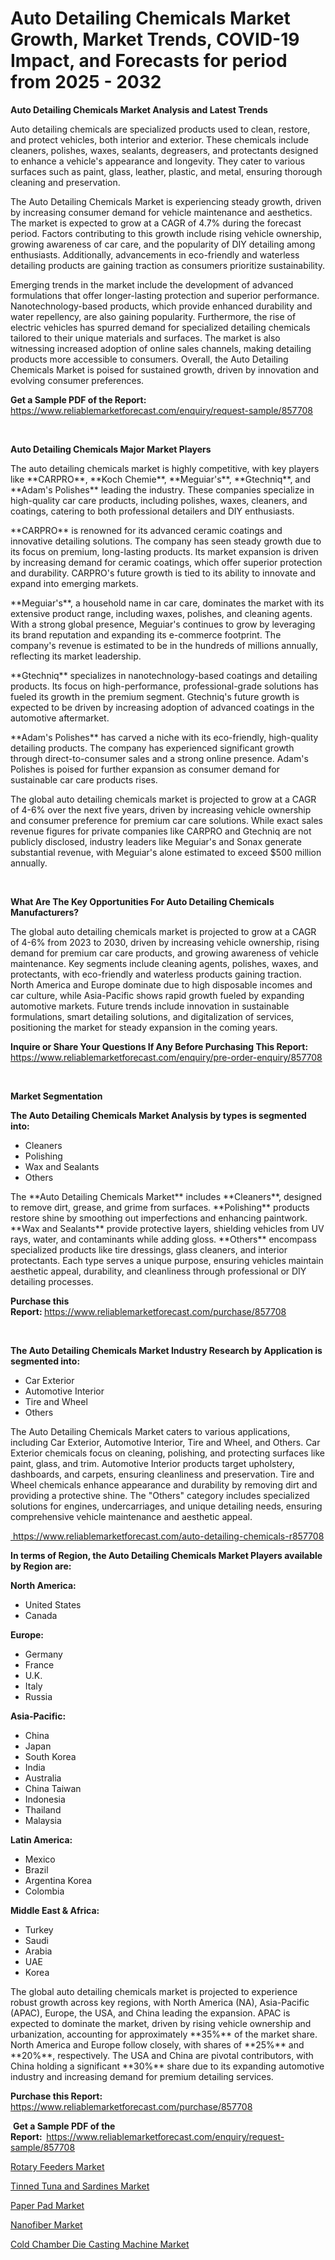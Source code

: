 <p><h1>Auto Detailing Chemicals Market Growth, Market Trends, COVID-19 Impact, and Forecasts for period from 2025 - 2032</h1></p><p><strong>Auto Detailing Chemicals Market Analysis and Latest Trends</strong></p>
<p><p>Auto detailing chemicals are specialized products used to clean, restore, and protect vehicles, both interior and exterior. These chemicals include cleaners, polishes, waxes, sealants, degreasers, and protectants designed to enhance a vehicle's appearance and longevity. They cater to various surfaces such as paint, glass, leather, plastic, and metal, ensuring thorough cleaning and preservation.</p><p>The Auto Detailing Chemicals Market is experiencing steady growth, driven by increasing consumer demand for vehicle maintenance and aesthetics. The market is expected to grow at a CAGR of 4.7% during the forecast period. Factors contributing to this growth include rising vehicle ownership, growing awareness of car care, and the popularity of DIY detailing among enthusiasts. Additionally, advancements in eco-friendly and waterless detailing products are gaining traction as consumers prioritize sustainability.</p><p>Emerging trends in the market include the development of advanced formulations that offer longer-lasting protection and superior performance. Nanotechnology-based products, which provide enhanced durability and water repellency, are also gaining popularity. Furthermore, the rise of electric vehicles has spurred demand for specialized detailing chemicals tailored to their unique materials and surfaces. The market is also witnessing increased adoption of online sales channels, making detailing products more accessible to consumers. Overall, the Auto Detailing Chemicals Market is poised for sustained growth, driven by innovation and evolving consumer preferences.</p></p>
<p><strong>Get a Sample PDF of the Report:&nbsp;</strong> <a href="https://www.reliablemarketforecast.com/enquiry/request-sample/857708?utm_campaign=1899&utm_medium=2&utm_source=Github&utm_content=ia&utm_term=26012025&utm_id=auto-detailing-chemicals">https://www.reliablemarketforecast.com/enquiry/request-sample/857708</a></p>
<p>&nbsp;</p>
<p><strong>Auto Detailing Chemicals Major Market Players</strong></p>
<p><p>The auto detailing chemicals market is highly competitive, with key players like **CARPRO**, **Koch Chemie**, **Meguiar's**, **Gtechniq**, and **Adam's Polishes** leading the industry. These companies specialize in high-quality car care products, including polishes, waxes, cleaners, and coatings, catering to both professional detailers and DIY enthusiasts.</p><p>**CARPRO** is renowned for its advanced ceramic coatings and innovative detailing solutions. The company has seen steady growth due to its focus on premium, long-lasting products. Its market expansion is driven by increasing demand for ceramic coatings, which offer superior protection and durability. CARPRO's future growth is tied to its ability to innovate and expand into emerging markets.</p><p>**Meguiar's**, a household name in car care, dominates the market with its extensive product range, including waxes, polishes, and cleaning agents. With a strong global presence, Meguiar's continues to grow by leveraging its brand reputation and expanding its e-commerce footprint. The company's revenue is estimated to be in the hundreds of millions annually, reflecting its market leadership.</p><p>**Gtechniq** specializes in nanotechnology-based coatings and detailing products. Its focus on high-performance, professional-grade solutions has fueled its growth in the premium segment. Gtechniq's future growth is expected to be driven by increasing adoption of advanced coatings in the automotive aftermarket.</p><p>**Adam's Polishes** has carved a niche with its eco-friendly, high-quality detailing products. The company has experienced significant growth through direct-to-consumer sales and a strong online presence. Adam's Polishes is poised for further expansion as consumer demand for sustainable car care products rises.</p><p>The global auto detailing chemicals market is projected to grow at a CAGR of 4-6% over the next five years, driven by increasing vehicle ownership and consumer preference for premium car care solutions. While exact sales revenue figures for private companies like CARPRO and Gtechniq are not publicly disclosed, industry leaders like Meguiar's and Sonax generate substantial revenue, with Meguiar's alone estimated to exceed $500 million annually.</p></p>
<p>&nbsp;</p>
<p><strong>What Are The Key Opportunities For Auto Detailing Chemicals Manufacturers?</strong></p>
<p><p>The global auto detailing chemicals market is projected to grow at a CAGR of 4-6% from 2023 to 2030, driven by increasing vehicle ownership, rising demand for premium car care products, and growing awareness of vehicle maintenance. Key segments include cleaning agents, polishes, waxes, and protectants, with eco-friendly and waterless products gaining traction. North America and Europe dominate due to high disposable incomes and car culture, while Asia-Pacific shows rapid growth fueled by expanding automotive markets. Future trends include innovation in sustainable formulations, smart detailing solutions, and digitalization of services, positioning the market for steady expansion in the coming years.</p></p>
<p><strong>Inquire or Share Your Questions If Any Before Purchasing This Report:</strong> <a href="https://www.reliablemarketforecast.com/enquiry/pre-order-enquiry/857708?utm_campaign=1899&utm_medium=2&utm_source=Github&utm_content=ia&utm_term=26012025&utm_id=auto-detailing-chemicals">https://www.reliablemarketforecast.com/enquiry/pre-order-enquiry/857708</a></p>
<p>&nbsp;</p>
<p><strong>Market Segmentation</strong></p>
<p><strong>The Auto Detailing Chemicals Market Analysis by types is segmented into:</strong></p>
<p><ul><li>Cleaners</li><li>Polishing</li><li>Wax and Sealants</li><li>Others</li></ul></p>
<p><p>The **Auto Detailing Chemicals Market** includes **Cleaners**, designed to remove dirt, grease, and grime from surfaces. **Polishing** products restore shine by smoothing out imperfections and enhancing paintwork. **Wax and Sealants** provide protective layers, shielding vehicles from UV rays, water, and contaminants while adding gloss. **Others** encompass specialized products like tire dressings, glass cleaners, and interior protectants. Each type serves a unique purpose, ensuring vehicles maintain aesthetic appeal, durability, and cleanliness through professional or DIY detailing processes.</p></p>
<p><strong>Purchase this Report:&nbsp;</strong><a href="https://www.reliablemarketforecast.com/purchase/857708?utm_campaign=1899&utm_medium=2&utm_source=Github&utm_content=ia&utm_term=26012025&utm_id=auto-detailing-chemicals">https://www.reliablemarketforecast.com/purchase/857708</a></p>
<p>&nbsp;</p>
<p><strong>The Auto Detailing Chemicals Market Industry Research by Application is segmented into:</strong></p>
<p><ul><li>Car Exterior</li><li>Automotive Interior</li><li>Tire and Wheel</li><li>Others</li></ul></p>
<p><p>The Auto Detailing Chemicals Market caters to various applications, including Car Exterior, Automotive Interior, Tire and Wheel, and Others. Car Exterior chemicals focus on cleaning, polishing, and protecting surfaces like paint, glass, and trim. Automotive Interior products target upholstery, dashboards, and carpets, ensuring cleanliness and preservation. Tire and Wheel chemicals enhance appearance and durability by removing dirt and providing a protective shine. The "Others" category includes specialized solutions for engines, undercarriages, and unique detailing needs, ensuring comprehensive vehicle maintenance and aesthetic appeal.</p></p>
<p><a href="https://www.reliablemarketforecast.com/auto-detailing-chemicals-r857708?utm_campaign=1899&utm_medium=2&utm_source=Github&utm_content=ia&utm_term=26012025&utm_id=auto-detailing-chemicals">&nbsp;https://www.reliablemarketforecast.com/auto-detailing-chemicals-r857708</a></p>
<p><strong>In terms of Region, the Auto Detailing Chemicals Market Players available by Region are:</strong></p>
<p>
    <p> <strong> North America: </strong>
        <ul>
            <li>United States</li>
            <li>Canada</li>
        </ul>
        </p> 
    <p> <strong> Europe: </strong>
        <ul>
            <li>Germany</li>
            <li>France</li>
            <li>U.K.</li>
            <li>Italy</li>
            <li>Russia</li>
        </ul>
        </p> 
    <p> <strong> Asia-Pacific: </strong>
        <ul>
            <li>China</li>
            <li>Japan</li>
            <li>South Korea</li>
            <li>India</li>
            <li>Australia</li>
            <li>China Taiwan</li>
            <li>Indonesia</li>
            <li>Thailand</li>
            <li>Malaysia</li>
        </ul>
        </p> 
    <p> <strong> Latin America: </strong>
        <ul>
            <li>Mexico</li>
            <li>Brazil</li>
            <li>Argentina Korea</li>
            <li>Colombia</li>
        </ul>
        </p> 
    <p> <strong> Middle East & Africa: </strong>
        <ul>
            <li>Turkey</li>
            <li>Saudi</li>
            <li>Arabia</li>
            <li>UAE</li>
            <li>Korea</li>
        </ul>
    </p>
    </p>
<p><p>The global auto detailing chemicals market is projected to experience robust growth across key regions, with North America (NA), Asia-Pacific (APAC), Europe, the USA, and China leading the expansion. APAC is expected to dominate the market, driven by rising vehicle ownership and urbanization, accounting for approximately **35%** of the market share. North America and Europe follow closely, with shares of **25%** and **20%**, respectively. The USA and China are pivotal contributors, with China holding a significant **30%** share due to its expanding automotive industry and increasing demand for premium detailing services.</p></p>
<p><strong>Purchase this Report: </strong><a href="https://www.reliablemarketforecast.com/purchase/857708?utm_campaign=1899&utm_medium=2&utm_source=Github&utm_content=ia&utm_term=26012025&utm_id=auto-detailing-chemicals">https://www.reliablemarketforecast.com/purchase/857708</a></p>
<p>&nbsp;<strong>Get a Sample PDF of the Report:&nbsp;&nbsp;</strong><a href="https://www.reliablemarketforecast.com/enquiry/request-sample/857708?utm_campaign=1899&utm_medium=2&utm_source=Github&utm_content=ia&utm_term=26012025&utm_id=auto-detailing-chemicals">https://www.reliablemarketforecast.com/enquiry/request-sample/857708</a></p>
<p><strong></strong></p>
<p><p><a href="https://www.linkedin.com/pulse/rotary-feeders-market-size-forecast-from-2025-2032-growth-9ocff?utm_campaign=1899&utm_medium=2&utm_source=Github&utm_content=ia&utm_term=26012025&utm_id=auto-detailing-chemicals">Rotary Feeders Market</a></p><p><a href="https://www.linkedin.com/pulse/success-formula-growing-tinned-tuna-sardines-market-analysispromising-xx4jf?utm_campaign=1899&utm_medium=2&utm_source=Github&utm_content=ia&utm_term=26012025&utm_id=auto-detailing-chemicals">Tinned Tuna and Sardines Market</a></p><p><a href="https://www.linkedin.com/pulse/sales-projections-analysis-paper-pad-market-expected-jfryf?utm_campaign=1899&utm_medium=2&utm_source=Github&utm_content=ia&utm_term=26012025&utm_id=auto-detailing-chemicals">Paper Pad Market</a></p><p><a href="https://www.linkedin.com/pulse/nanofiber-market-report-historical-trends-future-projections-kk2yf?utm_campaign=1899&utm_medium=2&utm_source=Github&utm_content=ia&utm_term=26012025&utm_id=auto-detailing-chemicals">Nanofiber Market</a></p><p><a href="https://www.linkedin.com/pulse/future-revenue-market-insights-cold-chamber-die-casting-machine-hxfvf?utm_campaign=1899&utm_medium=2&utm_source=Github&utm_content=ia&utm_term=26012025&utm_id=auto-detailing-chemicals">Cold Chamber Die Casting Machine Market</a></p></p>
